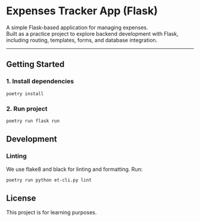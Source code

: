 # Expenses Tracker App (Flask)

A simple Flask-based application for managing expenses.  
Built as a practice project to explore backend development with Flask, including routing, templates, forms, and database integration.

---

## Getting Started

### 1. Install dependencies
```
poetry install
```
### 2. Run project
```
poetry run flask run
```
## Development
### Linting
We use flake8 and black for linting and formatting. Run:
```
poetry run python et-cli.py lint
```
## License
This project is for learning purposes.
